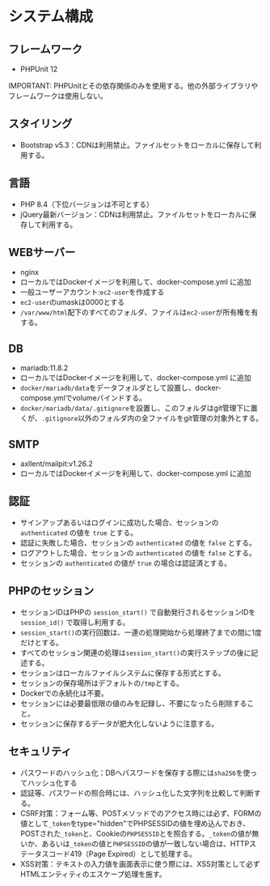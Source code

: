 # システム構成

## フレームワーク

- PHPUnit 12

IMPORTANT: PHPUnitとその依存関係のみを使用する。他の外部ライブラリやフレームワークは使用しない。

## スタイリング

- Bootstrap v5.3：CDNは利用禁止。ファイルセットをローカルに保存して利用する。

## 言語

- PHP 8.4（下位バージョンは不可とする）
- jQuery最新バージョン：CDNは利用禁止。ファイルセットをローカルに保存して利用する。

## WEBサーバー

- nginx
- ローカルではDockerイメージを利用して、docker-compose.yml に追加
- 一般ユーザーアカウント:`ec2-user`を作成する
- `ec2-user`のumaskは0000とする
- `/var/www/html`配下のすべてのフォルダ、ファイルは`ec2-user`が所有権を有する。

## DB

- mariadb:11.8.2
- ローカルではDockerイメージを利用して、docker-compose.yml に追加
- `docker/mariadb/data`をデータフォルダとして設置し、docker-compose.ymlでvolumeバインドする。
- `docker/mariadb/data/.gitignore`を設置し、このフォルダはgit管理下に置くが、`.gitignore`以外のフォルダ内の全ファイルをgit管理の対象外とする。

## SMTP

- axllent/mailpit:v1.26.2
- ローカルではDockerイメージを利用して、docker-compose.yml に追加

## 認証

- サインアップあるいはログインに成功した場合、セッションの `authenticated` の値を `true` とする。
- 認証に失敗した場合、セッションの `authenticated` の値を `false` とする。
- ログアウトした場合、セッションの `authenticated` の値を `false` とする。
- セッションの `authenticated` の値が `true` の場合は認証済とする。

## PHPのセッション

- セッションIDはPHPの `session_start()` で自動発行されるセッションIDを `session_id()` で取得し利用する。
- `session_start()`の実行回数は、一連の処理開始から処理終了までの間に1度だけとする。
- すべてのセッション関連の処理は`session_start()`の実行ステップの後に記述する。
- セッションはローカルファイルシステムに保存する形式とする。
- セッションの保存場所はデフォルトの`/tmp`とする。
- Dockerでの永続化は不要。
- セッションには必要最低限の値のみを記録し、不要になったら削除すること。
- セッションに保存するデータが肥大化しないように注意する。

## セキュリティ

- パスワードのハッシュ化：DBへパスワードを保存する際には`sha256`を使ってハッシュ化する
- 認証等、パスワードの照合時には、ハッシュ化した文字列を比較して判断する。
- CSRF対策：フォーム等、POSTメソッドでのアクセス時には必ず、FORMの値として`_token`をtype="hidden"でPHPSESSIDの値を埋め込んでおき、POSTされた`_token`と、Cookieの`PHPSESSID`とを照合する。`_token`の値が無いか、あるいは`_token`の値と`PHPSESSID`の値が一致しない場合は、HTTPステータスコード419（Page Expired）として処理する。
- XSS対策：テキストの入力値を画面表示に使う際には、XSS対策として必ずHTMLエンティティのエスケープ処理を施す。
